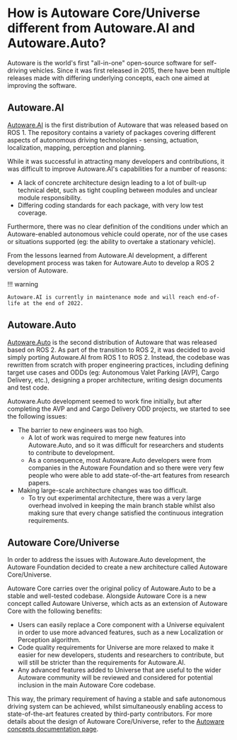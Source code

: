 # How is Autoware Core/Universe different from Autoware.AI and Autoware.Auto?

Autoware is the world's first "all-in-one" open-source software for self-driving vehicles.
Since it was first released in 2015, there have been multiple releases made with differing underlying concepts, each one aimed at improving the software.

## Autoware.AI

[Autoware.AI](https://github.com/Autoware-AI/autoware.ai) is the first distribution of Autoware that was released based on ROS 1. The repository contains a variety of packages covering different aspects of autonomous driving technologies - sensing, actuation, localization, mapping, perception and planning.

While it was successful in attracting many developers and contributions, it was difficult to improve Autoware.AI's capabilities for a number of reasons:

- A lack of concrete architecture design leading to a lot of built-up technical debt, such as tight coupling between modules and unclear module responsibility.
- Differing coding standards for each package, with very low test coverage.

Furthermore, there was no clear definition of the conditions under which an Autoware-enabled autonomous vehicle could operate, nor of the use cases or situations supported (eg: the ability to overtake a stationary vehicle).

From the lessons learned from Autoware.AI development, a different development process was taken for Autoware.Auto to develop a ROS 2 version of Autoware.

!!! warning

    Autoware.AI is currently in maintenance mode and will reach end-of-life at the end of 2022.

## Autoware.Auto

[Autoware.Auto](https://gitlab.com/autowarefoundation/autoware.auto/AutowareAuto) is the second distribution of Autoware that was released based on ROS 2. As part of the transition to ROS 2, it was decided to avoid simply porting Autoware.AI from ROS 1 to ROS 2. Instead, the codebase was rewritten from scratch with proper engineering practices, including defining target use cases and ODDs (eg: Autonomous Valet Parking [AVP], Cargo Delivery, etc.), designing a proper architecture, writing design documents and test code.

Autoware.Auto development seemed to work fine initially, but after completing the AVP and and Cargo Delivery ODD projects, we started to see the following issues:

- The barrier to new engineers was too high.
  - A lot of work was required to merge new features into Autoware.Auto, and so it was difficult for researchers and students to contribute to development.
  - As a consequence, most Autoware.Auto developers were from companies in the Autoware Foundation and so there were very few people who were able to add state-of-the-art features from research papers.
- Making large-scale architecture changes was too difficult.
  - To try out experimental architecture, there was a very large overhead involved in keeping the main branch stable whilst also making sure that every change satisfied the continuous integration requirements.

## Autoware Core/Universe

In order to address the issues with Autoware.Auto development, the Autoware Foundation decided to create a new architecture called Autoware Core/Universe.

Autoware Core carries over the original policy of Autoware.Auto to be a stable and well-tested codebase. Alongside Autoware Core is a new concept called Autoware Universe, which acts as an extension of Autoware Core with the following benefits:

- Users can easily replace a Core component with a Universe equivalent in order to use more advanced features, such as a new Localization or Perception algorithm.
- Code quality requirements for Universe are more relaxed to make it easier for new developers, students and researchers to contribute, but will still be stricter than the requirements for Autoware.AI.
- Any advanced features added to Universe that are useful to the wider Autoware community will be reviewed and considered for potential inclusion in the main Autoware Core codebase.

This way, the primary requirement of having a stable and safe autonomous driving system can be achieved, whilst simultaneously enabling access to state-of-the-art features created by third-party contributors. For more details about the design of Autoware Core/Universe, refer to the [Autoware concepts documentation page](https://autowarefoundation.github.io/autoware-documentation/main/design/autoware-concepts/).
